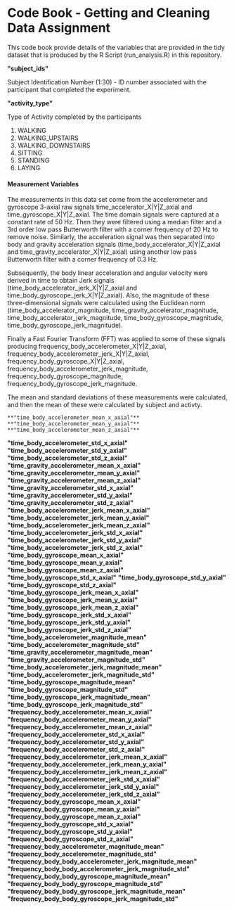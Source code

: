 
# Code Book - Getting and Cleaning Data Assignment 

This code book provide details of the variables that are provided in the tidy dataset that is produced by the R Script (run_analysis.R) in this repository. 

**"subject_ids"**      
 
Subject Identification Number (1:30) - ID number associated with the participant that completed the experiment. 
          
**"activity_type"**     

Type of Activity completed by the participants 

1. WALKING      
2. WALKING_UPSTAIRS
3. WALKING_DOWNSTAIRS
4. SITTING
5. STANDING
6. LAYING
       
#### Measurement Variables       

The measurements in this data set come from the accelerometer and gyroscope 3-axial raw signals time_accelerator_X|Y|Z_axial and time_gyroscope_X|Y|Z_axial. The time domain signals were captured at a constant rate of 50 Hz. Then they were filtered using a median filter and a 3rd order low pass Butterworth filter with a corner frequency of 20 Hz to remove noise. Similarly, the acceleration signal was then separated into body and gravity acceleration signals (time_body_accelerator_X|Y|Z_axial and time_gravity_accelerator_X|Y|Z_axial) using another low pass Butterworth filter with a corner frequency of 0.3 Hz. 

Subsequently, the body linear acceleration and angular velocity were derived in time to obtain Jerk signals (time_body_accelerator_jerk_X|Y|Z_axial and time_body_gyroscope_jerk_X|Y|Z_axial). Also, the magnitude of these three-dimensional signals were calculated using the Euclidean norm (time_body_accelerator_magnitude, time_gravity_accelerator_magnitude, time_body_accelerator_jerk_magnitude, time_body_gyroscope_magnitude, time_body_gyroscope_jerk_magnitude). 

Finally a Fast Fourier Transform (FFT) was applied to some of these signals producing frequency_body_accelerometer_X|Y|Z_axial, frequency_body_accelerometer_jerk_X|Y|Z_axial, frequency_body_gyroscope_X|Y|Z_axial, frequency_body_accelerometer_jerk_magnitude, frequency_body_gyroscope_magnitude, frequency_body_gyroscope_jerk_magnitude.

The mean and standard deviations of these measurements were calculated, and then the mean of these were calculated by subject and activty.

	**"time_body_accelerometer_mean_x_axial"**     
	**"time_body_accelerometer_mean_y_axial"**    
	**"time_body_accelerometer_mean_z_axial"**
**"time_body_accelerometer_std_x_axial"**                  
**"time_body_accelerometer_std_y_axial"**                  
**"time_body_accelerometer_std_z_axial"**                  
**"time_gravity_accelerometer_mean_x_axial"**     
**"time_gravity_accelerometer_mean_y_axial"**  
**"time_gravity_accelerometer_mean_z_axial"**               
**"time_gravity_accelerometer_std_x_axial"**
**"time_gravity_accelerometer_std_y_axial"**
**"time_gravity_accelerometer_std_z_axial"**
**"time_body_accelerometer_jerk_mean_x_axial"**
**"time_body_accelerometer_jerk_mean_y_axial"**
**"time_body_accelerometer_jerk_mean_z_axial"**
**"time_body_accelerometer_jerk_std_x_axial"** 
**"time_body_accelerometer_jerk_std_y_axial"** 
**"time_body_accelerometer_jerk_std_z_axial"** 
**"time_body_gyroscope_mean_x_axial"**
**"time_body_gyroscope_mean_y_axial"**
**"time_body_gyroscope_mean_z_axial"**
**"time_body_gyroscope_std_x_axial"**
**"time_body_gyroscope_std_y_axial"**
**"time_body_gyroscope_std_z_axial"**
**"time_body_gyroscope_jerk_mean_x_axial"**
**"time_body_gyroscope_jerk_mean_y_axial"**
**"time_body_gyroscope_jerk_mean_z_axial"**
**"time_body_gyroscope_jerk_std_x_axial"**
**"time_body_gyroscope_jerk_std_y_axial"**
**"time_body_gyroscope_jerk_std_z_axial"**
**"time_body_accelerometer_magnitude_mean"**
**"time_body_accelerometer_magnitude_std"**      
**"time_gravity_accelerometer_magnitude_mean"**            
**"time_gravity_accelerometer_magnitude_std"**             
**"time_body_accelerometer_jerk_magnitude_mean"**          
**"time_body_accelerometer_jerk_magnitude_std"**           
**"time_body_gyroscope_magnitude_mean"**                   
**"time_body_gyroscope_magnitude_std"**                    
**"time_body_gyroscope_jerk_magnitude_mean"**              
**"time_body_gyroscope_jerk_magnitude_std"**               
**"frequency_body_accelerometer_mean_x_axial"**          
**"frequency_body_accelerometer_mean_y_axial"**            
**"frequency_body_accelerometer_mean_z_axial"**            
**"frequency_body_accelerometer_std_x_axial"**             
**"frequency_body_accelerometer_std_y_axial"**             
**"frequency_body_accelerometer_std_z_axial"**             
**"frequency_body_accelerometer_jerk_mean_x_axial"**       
**"frequency_body_accelerometer_jerk_mean_y_axial"**       
**"frequency_body_accelerometer_jerk_mean_z_axial"**       
**"frequency_body_accelerometer_jerk_std_x_axial"**      
**"frequency_body_accelerometer_jerk_std_y_axial"**        
**"frequency_body_accelerometer_jerk_std_z_axial"**        
**"frequency_body_gyroscope_mean_x_axial"**                
**"frequency_body_gyroscope_mean_y_axial"**                
**"frequency_body_gyroscope_mean_z_axial"**                
**"frequency_body_gyroscope_std_x_axial"**                 
**"frequency_body_gyroscope_std_y_axial"**                 
**"frequency_body_gyroscope_std_z_axial"**                 
**"frequency_body_accelerometer_magnitude_mean"**          
**"frequency_body_accelerometer_magnitude_std"**           
**"frequency_body_body_accelerometer_jerk_magnitude_mean"**
**"frequency_body_body_accelerometer_jerk_magnitude_std"** 
**"frequency_body_body_gyroscope_magnitude_mean"**         
**"frequency_body_body_gyroscope_magnitude_std"**          
**"frequency_body_body_gyroscope_jerk_magnitude_mean"**    
**"frequency_body_body_gyroscope_jerk_magnitude_std"**    
